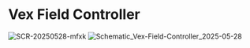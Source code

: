 # Vex Field Controller

![SCR-20250528-mfxk](https://github.com/user-attachments/assets/9880c395-0351-47e0-9df4-5637d53b3688)
![Schematic_Vex-Field-Controller_2025-05-28](https://github.com/user-attachments/assets/1befb7f6-31c5-487c-ac0a-fceb7531ffaa)
